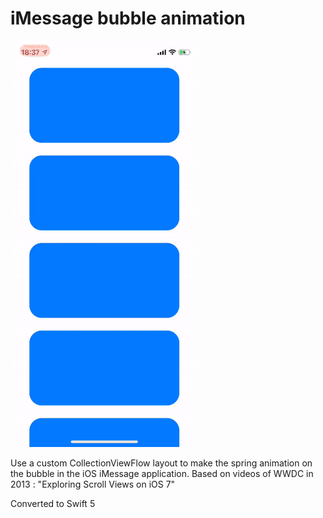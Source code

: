 # iMessage bubble animation

<img src="Screenshots/demo.gif" width="300"/>

Use a custom CollectionViewFlow layout to make the spring animation on the bubble in the iOS iMessage application. Based on videos of WWDC in 2013 : "Exploring Scroll Views on iOS 7"

Converted to Swift 5
